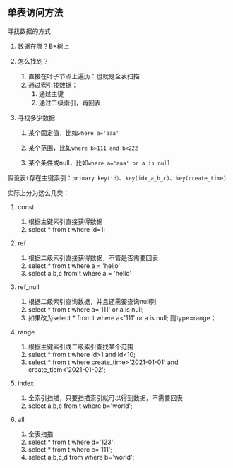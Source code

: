 ## 单表访问方法

寻找数据的方式

1. 数据在哪？B+树上

1. 怎么找到？

   1. 直接在叶子节点上遍历：也就是全表扫描
   1. 通过索引找数据：
      1. 通过主键
      1. 通过二级索引，再回表

1. 寻找多少数据

   1. 某个固定值，比如`where a='aaa'`

   1. 某个范围，比如`where b>111 and b<222`

   1. 某个条件或null，比如`where a='aaa' or a is null`

      

假设表`t`存在主键索引：`primary key(id）`、`key(idx_a_b_c)`、`key(create_time)`

实际上分为这么几类：

1. const

   1. 根据主键索引直接获得数据
   1. select * from t where id=1;

1. ref

   1. 根据二级索引直接获得数据，不管是否需要回表
   1. select * from t where a = 'hello'
   1. select a,b,c from t where a = 'hello'

1. ref_null

   1. 根据二级索引查询数据，并且还需要查询null列
   1. select * from t where a='111' or a is null;
   1. 如果改为select * from t where a<'111' or a is null; 则type=range；

1. range

   1. 根据主键索引或二级索引查找某个范围
   1. select * from t where id>1 and id<10;
   1. select * from t where create_time>'2021-01-01' and create_tiem<'2021-01-02';

1. index

   1. 全索引扫描，只要扫描索引就可以得到数据，不需要回表
   1. select a,b,c from t where b='world';

1. all

   1. 全表扫描
   1. select * from t where d='123';
   1. select * from t where c='111';
   1. select a,b,c,d from  where b='world';

   